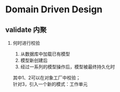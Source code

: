 # Domain Driven Design
## validate 内聚
1. 何时进行校验
    1. 从数据库中加载已有模型
    2. 模型新创建后
    3. 经过一系列的模型操作后，模型被最终持久化时
    
    其中1、2可以在对象工厂中校验；  
    针对3，引入一个新的模式：工作单元
    
